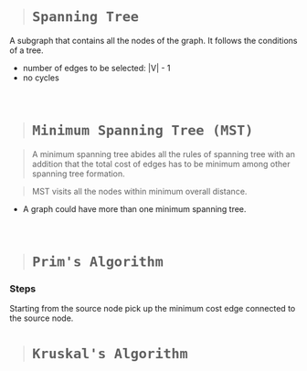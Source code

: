 > # **```Spanning Tree```**

A subgraph that contains all the nodes of the graph.
It follows the conditions of a tree.
- number of edges to be selected: |V| - 1
- no cycles

&nbsp;

> # **```Minimum Spanning Tree (MST)```**

> A minimum spanning tree abides all the rules of spanning tree with an addition that the total cost of edges has to be minimum among other spanning tree formation.

> MST visits all the nodes within minimum overall distance.

- A graph could have more than one minimum spanning tree.

&nbsp;

> # **```Prim's Algorithm```**
### Steps

Starting from the source node pick up the minimum cost edge connected to the source node.

> # **```Kruskal's Algorithm```**

